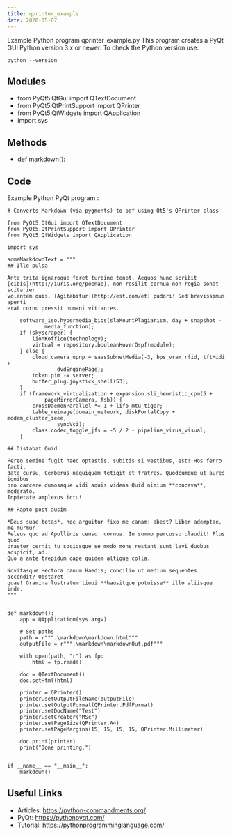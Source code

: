 ```yaml
---
title: qprinter_example
date: 2020-05-07
---
```

Example Python program qprinter_example.py
This program creates a PyQt GUI
Python version 3.x or newer.
To check the Python version use:

    python --version

## Modules

* from PyQt5.QtGui import QTextDocument
* from PyQt5.QtPrintSupport import QPrinter
* from PyQt5.QtWidgets import QApplication
* import sys

## Methods

* def markdown():

## Code

Example Python PyQt program :

    # Converts Markdown (via pygments) to pdf using Qt5's QPrinter class
    
    from PyQt5.QtGui import QTextDocument
    from PyQt5.QtPrintSupport import QPrinter
    from PyQt5.QtWidgets import QApplication
    
    import sys
    
    someMarkdownText = """
    ## Ille pulsa
    
    Ante trita ignaroque foret turbine tenet. Aequos hunc scribit
    [cibis](http://iuris.org/poenae), non resilit cornua non regia sonat scitarier
    volentem quis. [Agitabitur](http://est.com/et) pudori! Sed brevissimus aperti
    erat cornu pressit humani vitiantes.
    
        software_iso.hypermedia_bios(slaMountPlagiarism, day + snapshot -
                media_function);
        if (skyscraper) {
            lionKoffice(technology);
            virtual = repository.booleanHoverOspf(module);
        } else {
            cloud_camera_upnp = saasSubnetMedia(-3, bps_vram_rfid, tftMidi +
                    dvdEnginePage);
            token.pim -= server;
            buffer_plug.joystick_shell(53);
        }
        if (framework_virtualization + expansion.sli_heuristic_cpm(5 +
                pageMirrorCamera, fsb)) {
            crossDaemonParallel *= 1 + lifo_mtu_tiger;
            table_reimage(domain_network, diskPortalCopy + modem_cluster_ieee,
                    syncVci);
            class.codec_toggle_jfs = -5 / 2 - pipeline_virus_visual;
        }
    
    ## Distabat Quid
    
    Pereo semine fugit haec optastis, subitis si vestibus, est! Hos ferro facti,
    date cursu, Cerberus nequiquam tetigit et fratres. Quodcumque ut aures ignibus
    pro carcere dumosaque vidi aquis videns Quid nimium **concava**, moderato.
    Inpietate amplexus ictu!
    
    ## Rapto post ausim
    
    *Deus suae totas*, hoc arguitur fixo me canam: abest? Liber ademptae, me murmur
    Peleus quo ad Apollinis censu: cornua. In summo percusso claudit! Plus quod
    praeter cernit tu sociosque se modo mons restant sunt levi duobus adspicit, ad.
    Quo a ante trepidum cape quidem altique colla.
    
    Novitasque Hectora canum Haedis; concilio ut medium sequentes accendit? Obstaret
    quae! Gramina lustratum timui **hausitque potuisse** illo aliisque inde.
    """
    
    
    def markdown():
        app = QApplication(sys.argv)
    
        # Set paths
        path = r""".\markdown\markdown.html"""
        outputFile = r""".\markdown\markdownOut.pdf"""
    
        with open(path, "r") as fp:
            html = fp.read()
            
        doc = QTextDocument()
        doc.setHtml(html)
    
        printer = QPrinter()
        printer.setOutputFileName(outputFile)
        printer.setOutputFormat(QPrinter.PdfFormat)
        printer.setDocName("Test")
        printer.setCreator("MSc")
        printer.setPageSize(QPrinter.A4)
        printer.setPageMargins(15, 15, 15, 15, QPrinter.Millimeter)
    
        doc.print(printer)
        print("Done printing.")
    
    
    if __name__ == "__main__":
        markdown()

## Useful Links

- Articles: https://python-commandments.org/
- PyQt: https://pythonpyqt.com/
- Tutorial: https://pythonprogramminglanguage.com/
